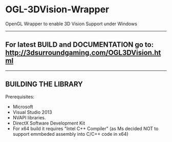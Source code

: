 # OGL-3DVision-Wrapper
OpenGL Wrapper to enable 3D Vision Support under Windows

-------------------
For latest BUILD and DOCUMENTATION go to: http://3dsurroundgaming.com/OGL3DVision.html
-------------------


-------------------
BUILDING THE LIBRARY
-------------------

Prerequisites:
- Microsoft 
- Visual Studio 2013
- NVAPI libraries.
- DirectX Software Development Kit
- For x64 build it requires "Intel C++ Compiler" (as Ms decided NOT to support emmbeded assembly into C/C++ code in x64)

